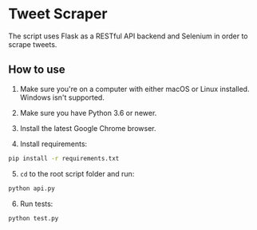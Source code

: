 # Tweet Scraper

The script uses Flask as a RESTful API backend and Selenium in order to scrape tweets.

## How to use

1. Make sure you're on a computer with either macOS or Linux installed. Windows isn't supported.

2. Make sure you have Python 3.6 or newer.

3. Install the latest Google Chrome browser.

4. Install requirements:
```bash
pip install -r requirements.txt
```

5. `cd` to the root script folder and run:
```bash
python api.py
```

6. Run tests:
```bash
python test.py
```

